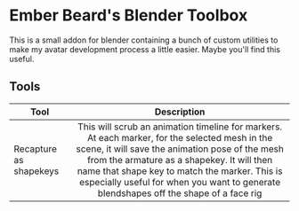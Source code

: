 # Ember Beard's Blender Toolbox

This is a small addon for blender containing a bunch of custom utilities to make my avatar development process a little easier. Maybe you'll find this useful.

## Tools


| Tool  | Description |
| ------------- |:-------------:|
| Recapture as shapekeys | This will scrub an animation timeline for markers. At each marker, for the selected mesh in the scene, it will save the animation pose of the mesh from the armature as a shapekey. It will then name that shape key to match the marker. This is especially useful for when you want to generate blendshapes off the shape of a face rig |